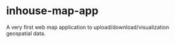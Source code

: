 # inhouse-map-app
A very first web map application to upload/download/visualization geospatial data.